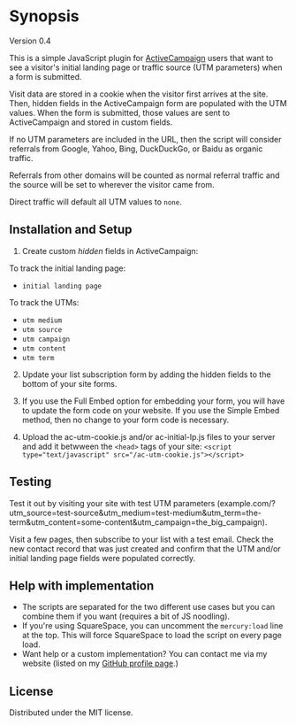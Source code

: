 
# Synopsis

Version 0.4

This is a simple JavaScript plugin for [ActiveCampaign](https://www.activecampaign.com/?_r=LM8RMH2L) users that want to see a visitor's initial landing page or traffic source (UTM parameters) when a form is submitted. 

Visit data are stored in a cookie when the visitor first arrives at the site. Then, hidden fields in the ActiveCampaign form are populated with the UTM values. When the form is submitted, those values are sent to ActiveCampaign and stored in custom fields.

If no UTM parameters are included in the URL, then the script will consider referrals from Google, Yahoo, Bing, DuckDuckGo, or Baidu as organic traffic. 

Referrals from other domains will be counted as normal referral traffic and the source will be set to wherever the visitor came from. 

Direct traffic will default all UTM values to `none`.


## Installation and Setup

1. Create custom *hidden* fields in ActiveCampaign:

To track the initial landing page:

- `initial landing page`

To track the UTMs:

- `utm medium`
- `utm source`
- `utm campaign`
- `utm content`
- `utm term`

2. Update your list subscription form by adding the hidden fields to the bottom of your site forms.

3. If you use the Full Embed option for embedding your form, you will have to update the form code on your website. If you use the Simple Embed method, then no change to your form code is necessary.

4. Upload the ac-utm-cookie.js and/or ac-initial-lp.js files to your server and add it betwween the `<head>` tags of your site: `<script type="text/javascript" src="/ac-utm-cookie.js"></script>`

## Testing

Test it out by visiting your site with test UTM parameters (example.com/?utm_source=test-source&utm_medium=test-medium&utm_term=the-term&utm_content=some-content&utm_campaign=the_big_campaign). 

Visit a few pages, then subscribe to your list with a test email. Check the new contact record that was just created and confirm that the UTM and/or initial landing page fields were populated correctly.

## Help with implementation

* The scripts are separated for the two different use cases but you can combine them if you want (requires a bit of JS noodling).
* If you're using SquareSpace, you can uncomment the `mercury:load` line at the top. This will force SquareSpace to load the script on every page load.
* Want help or a custom implementation? You can contact me via my website (listed on my [GitHub profile page](https://github.com/sirbots).)

## License

Distributed under the MIT license.